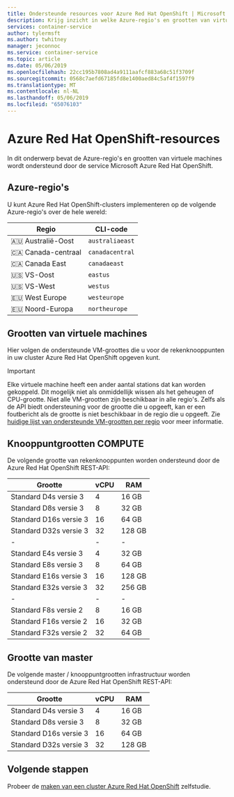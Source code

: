 ```yaml
---
title: Ondersteunde resources voor Azure Red Hat OpenShift | Microsoft Docs
description: Krijg inzicht in welke Azure-regio's en grootten van virtuele machines worden ondersteund door Microsoft Azure Red Hat OpenShift.
services: container-service
author: tylermsft
ms.author: twhitney
manager: jeconnoc
ms.service: container-service
ms.topic: article
ms.date: 05/06/2019
ms.openlocfilehash: 22cc195b7808ad4a9111aafcf883a68c51f3709f
ms.sourcegitcommit: 0568c7aefd67185fd8e1400aed84c5af4f1597f9
ms.translationtype: MT
ms.contentlocale: nl-NL
ms.lasthandoff: 05/06/2019
ms.locfileid: "65076103"
---
```

# <a name="azure-red-hat-openshift-resources"></a>Azure Red Hat OpenShift-resources

In dit onderwerp bevat de Azure-regio's en grootten van virtuele machines wordt ondersteund door de service Microsoft Azure Red Hat OpenShift.

## <a name="azure-regions"></a>Azure-regio's

U kunt Azure Red Hat OpenShift-clusters implementeren op de volgende Azure-regio's over de hele wereld:

|Regio|CLI-code|
|-|-|
|🇦🇺 Australië-Oost|`australiaeast`|
|🇨🇦 Canada-centraal|`canadacentral`|
|🇨🇦 Canada East|`canadaeast`|
|🇺🇸 VS-Oost|`eastus`|
|🇺🇸 VS-West|`westus`|
|🇪🇺 West Europe|`westeurope`|
|🇪🇺 Noord-Europa|`northeurope`|

## <a name="virtual-machine-sizes"></a>Grootten van virtuele machines

Hier volgen de ondersteunde VM-groottes die u voor de rekenknooppunten in uw cluster Azure Red Hat OpenShift opgeven kunt.

> [!Important]
> Elke virtuele machine heeft een ander aantal stations dat kan worden gekoppeld. Dit mogelijk niet als onmiddellijk wissen als het geheugen of CPU-grootte.
> Niet alle VM-grootten zijn beschikbaar in alle regio's. Zelfs als de API biedt ondersteuning voor de grootte die u opgeeft, kan er een foutbericht als de grootte is niet beschikbaar in de regio die u opgeeft.
> Zie [huidige lijst van ondersteunde VM-grootten per regio](https://azure.microsoft.com/global-infrastructure/services/?products=virtual-machines) voor meer informatie.

## <a name="compute-node-sizes"></a>Knooppuntgrootten COMPUTE

De volgende grootte van rekenknooppunten worden ondersteund door de Azure Red Hat OpenShift REST-API:

|Grootte|vCPU|RAM|
|-|-|-|
|Standard D4s versie 3|4|16 GB|
|Standard D8s versie 3|8|32 GB|
|Standard D16s versie 3|16|64 GB|
|Standard D32s versie 3|32|128 GB|
|-|-|-|
|Standard E4s versie 3|4|32 GB|
|Standard E8s versie 3|8|64 GB|
|Standard E16s versie 3|16|128 GB|
|Standard E32s versie 3|32|256 GB|
|-|-|-|
|Standard F8s versie 2|8|16 GB|
|Standard F16s versie 2|16|32 GB|
|Standard F32s versie 2|32|64 GB|

## <a name="master-node-sizes"></a>Grootte van master

De volgende master / knooppuntgrootten infrastructuur worden ondersteund door de Azure Red Hat OpenShift REST-API:

|Grootte|vCPU|RAM|
|-|-|-|
|Standard D4s versie 3|4|16 GB|
|Standard D8s versie 3|8|32 GB|
|Standard D16s versie 3|16|64 GB|
|Standard D32s versie 3|32|128 GB|

## <a name="next-steps"></a>Volgende stappen

Probeer de [maken van een cluster Azure Red Hat OpenShift](tutorial-create-cluster.md) zelfstudie.